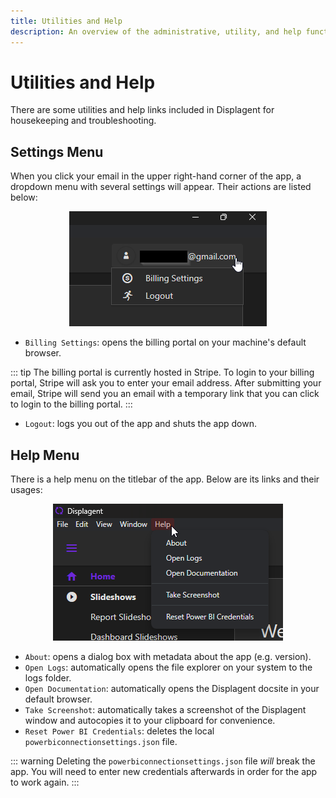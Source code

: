 ```yaml
---
title: Utilities and Help
description: An overview of the administrative, utility, and help functions found inside of Displagent.
---
```


# Utilities and Help

There are some utilities and help links included in Displagent for housekeeping and troubleshooting.

## Settings Menu

When you click your email in the upper right-hand corner of the app, a dropdown menu with several settings will appear. Their actions are listed below:

<p align="center">
    <img src="./settings-dropdown-menu.png" />
</p>

* `Billing Settings`: opens the billing portal on your machine's default browser.

::: tip
The billing portal is currently hosted in Stripe. To login to your billing portal, Stripe will ask you to enter your email address. After submitting your email, Stripe will send you an email with a temporary link that you can click to login to the billing portal.
:::

* `Logout`: logs you out of the app and shuts the app down.

## Help Menu

There is a help menu on the titlebar of the app. Below are its links and their usages:

<p align="center">
    <img src="./titlebar-help-menu.png" />
</p>

* `About`: opens a dialog box with metadata about the app (e.g. version).
* `Open Logs`: automatically opens the file explorer on your system to the logs folder.
* `Open Documentation`: automatically opens the Displagent docsite in your default browser.
* `Take Screenshot`: automatically takes a screenshot of the Displagent window and autocopies it to your clipboard for convenience.
* `Reset Power BI Credentials`: deletes the local `powerbiconnectionsettings.json` file.

::: warning
Deleting the `powerbiconnectionsettings.json` file *will* break the app. You will need to enter new credentials afterwards in order for the app to work again.
:::